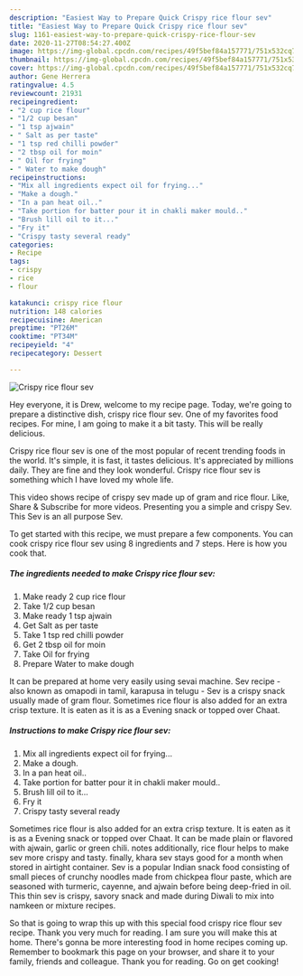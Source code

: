 ```yaml
---
description: "Easiest Way to Prepare Quick Crispy rice flour sev"
title: "Easiest Way to Prepare Quick Crispy rice flour sev"
slug: 1161-easiest-way-to-prepare-quick-crispy-rice-flour-sev
date: 2020-11-27T08:54:27.400Z
image: https://img-global.cpcdn.com/recipes/49f5bef84a157771/751x532cq70/crispy-rice-flour-sev-recipe-main-photo.jpg
thumbnail: https://img-global.cpcdn.com/recipes/49f5bef84a157771/751x532cq70/crispy-rice-flour-sev-recipe-main-photo.jpg
cover: https://img-global.cpcdn.com/recipes/49f5bef84a157771/751x532cq70/crispy-rice-flour-sev-recipe-main-photo.jpg
author: Gene Herrera
ratingvalue: 4.5
reviewcount: 21931
recipeingredient:
- "2 cup rice flour"
- "1/2 cup besan"
- "1 tsp ajwain"
- " Salt as per taste"
- "1 tsp red chilli powder"
- "2 tbsp oil for moin"
- " Oil for frying"
- " Water to make dough"
recipeinstructions:
- "Mix all ingredients expect oil for frying..."
- "Make a dough."
- "In a pan heat oil.."
- "Take portion for batter pour it in chakli maker mould.."
- "Brush lill oil to it..."
- "Fry it"
- "Crispy tasty several ready"
categories:
- Recipe
tags:
- crispy
- rice
- flour

katakunci: crispy rice flour 
nutrition: 148 calories
recipecuisine: American
preptime: "PT26M"
cooktime: "PT34M"
recipeyield: "4"
recipecategory: Dessert

---
```



![Crispy rice flour sev](https://img-global.cpcdn.com/recipes/49f5bef84a157771/751x532cq70/crispy-rice-flour-sev-recipe-main-photo.jpg)

Hey everyone, it is Drew, welcome to my recipe page. Today, we're going to prepare a distinctive dish, crispy rice flour sev. One of my favorites food recipes. For mine, I am going to make it a bit tasty. This will be really delicious.

Crispy rice flour sev is one of the most popular of recent trending foods in the world. It's simple, it is fast, it tastes delicious. It's appreciated by millions daily. They are fine and they look wonderful. Crispy rice flour sev is something which I have loved my whole life.

This video shows recipe of crispy sev made up of gram and rice flour. Like, Share &amp; Subscribe for more videos. Presenting you a simple and crispy Sev. This Sev is an all purpose Sev.


To get started with this recipe, we must prepare a few components. You can cook crispy rice flour sev using 8 ingredients and 7 steps. Here is how you cook that.

<!--inarticleads1-->

##### The ingredients needed to make Crispy rice flour sev:

1. Make ready 2 cup rice flour
1. Take 1/2 cup besan
1. Make ready 1 tsp ajwain
1. Get  Salt as per taste
1. Take 1 tsp red chilli powder
1. Get 2 tbsp oil for moin
1. Take  Oil for frying
1. Prepare  Water to make dough


It can be prepared at home very easily using sevai machine. Sev recipe - also known as omapodi in tamil, karapusa in telugu - Sev is a crispy snack usually made of gram flour. Sometimes rice flour is also added for an extra crisp texture. It is eaten as it is as a Evening snack or topped over Chaat. 

<!--inarticleads2-->

##### Instructions to make Crispy rice flour sev:

1. Mix all ingredients expect oil for frying...
1. Make a dough.
1. In a pan heat oil..
1. Take portion for batter pour it in chakli maker mould..
1. Brush lill oil to it...
1. Fry it
1. Crispy tasty several ready


Sometimes rice flour is also added for an extra crisp texture. It is eaten as it is as a Evening snack or topped over Chaat. It can be made plain or flavored with ajwain, garlic or green chili. notes additionally, rice flour helps to make sev more crispy and tasty. finally, khara sev stays good for a month when stored in airtight container. Sev is a popular Indian snack food consisting of small pieces of crunchy noodles made from chickpea flour paste, which are seasoned with turmeric, cayenne, and ajwain before being deep-fried in oil. This thin sev is crispy, savory snack and made during Diwali to mix into namkeen or mixture recipes. 

So that is going to wrap this up with this special food crispy rice flour sev recipe. Thank you very much for reading. I am sure you will make this at home. There's gonna be more interesting food in home recipes coming up. Remember to bookmark this page on your browser, and share it to your family, friends and colleague. Thank you for reading. Go on get cooking!
